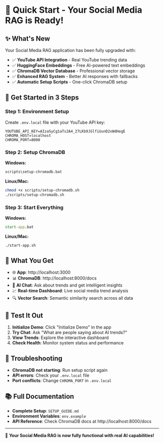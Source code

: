 # 🚀 Quick Start - Your Social Media RAG is Ready!

## ✨ What's New

Your Social Media RAG application has been fully upgraded with:

- ✅ **YouTube API Integration** - Real YouTube trending data
- ✅ **HuggingFace Embeddings** - Free AI-powered text embeddings
- ✅ **ChromaDB Vector Database** - Professional vector storage
- ✅ **Enhanced RAG System** - Better AI responses with fallbacks
- ✅ **Automatic Setup Scripts** - One-click ChromaDB setup

## 🚀 Get Started in 3 Steps

### Step 1: Environment Setup
Create `.env.local` file with your YouTube API key:

```env
YOUTUBE_API_KEY=AIzaSyCg1aTs2A4_27LKb9JGlfiUunD2xWdHegE
CHROMA_HOST=localhost
CHROMA_PORT=8000
```

### Step 2: Setup ChromaDB
**Windows:**
```cmd
scripts\setup-chromadb.bat
```

**Linux/Mac:**
```bash
chmod +x scripts/setup-chromadb.sh
./scripts/setup-chromadb.sh
```

### Step 3: Start Everything
**Windows:**
```cmd
start-app.bat
```

**Linux/Mac:**
```bash
./start-app.sh
```

## 🎯 What You Get

- 🌐 **App**: http://localhost:3000
- 📊 **ChromaDB**: http://localhost:8000/docs
- 🤖 **AI Chat**: Ask about trends and get intelligent insights
- 📈 **Real-time Dashboard**: Live social media trend analysis
- 🔍 **Vector Search**: Semantic similarity search across all data

## 🧪 Test It Out

1. **Initialize Demo**: Click "Initialize Demo" in the app
2. **Try Chat**: Ask "What are people saying about AI trends?"
3. **View Trends**: Explore the interactive dashboard
4. **Check Health**: Monitor system status and performance

## 🔧 Troubleshooting

- **ChromaDB not starting**: Run setup script again
- **API errors**: Check your `.env.local` file
- **Port conflicts**: Change `CHROMA_PORT` in `.env.local`

## 📚 Full Documentation

- **Complete Setup**: `SETUP_GUIDE.md`
- **Environment Variables**: `env.example`
- **API Reference**: Check ChromaDB docs at http://localhost:8000/docs

---

🎉 **Your Social Media RAG is now fully functional with real AI capabilities!**
